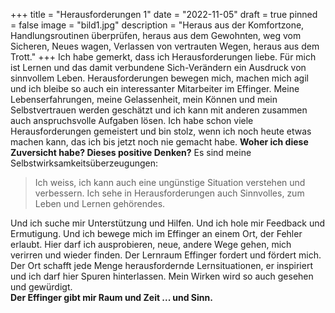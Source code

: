 +++
title = "Herausforderungen 1"
date = "2022-11-05"
draft = true
pinned = false
image = "bild1.jpg"
description = "Heraus aus der Komfortzone, Handlungsroutinen überprüfen, heraus aus dem Gewohnten, weg vom Sicheren, Neues wagen, Verlassen von vertrauten Wegen, heraus aus dem Trott."
+++
Ich habe gemerkt, dass ich Herausforderungen liebe. Für mich ist Lernen und das damit verbundene Sich-Verändern ein Ausdruck von sinnvollem Leben. Herausforderungen bewegen mich, machen mich agil und ich bleibe so auch ein interessanter Mitarbeiter im Effinger. 
Meine Lebenserfahrungen, meine Gelassenheit, mein Können und mein Selbstvertrauen werden geschätzt und ich kann mit anderen zusammen auch anspruchsvolle Aufgaben lösen. Ich habe schon viele Herausforderungen gemeistert und bin stolz, wenn ich noch heute etwas machen kann, das ich bis jetzt noch nie gemacht habe. 
**Woher ich diese Zuversicht habe? Dieses positive Denken?**
Es sind meine Selbstwirksamkeitsüberzeugungen: 

> Ich weiss, ich kann auch eine ungünstige Situation verstehen und verbessern. Ich sehe in Herausforderungen auch Sinnvolles, zum Leben und Lernen gehörendes. 

Und ich suche mir Unterstützung und Hilfen.
Und ich hole mir Feedback und Ermutigung.
Und ich bewege mich im Effinger an einem Ort, der Fehler erlaubt. Hier darf ich ausprobieren, neue, andere Wege gehen, mich verirren und wieder finden. 
Der Lernraum Effinger fordert und fördert mich. Der Ort schafft jede Menge herausfordernde Lernsituationen, er inspiriert und ich darf hier Spuren hinterlassen. Mein Wirken wird so auch gesehen und gewürdigt.\
**Der Effinger gibt mir Raum und Zeit ... und Sinn.**